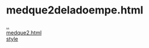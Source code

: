 # medque2deladoempe.html 
<a href='https://gabrielryanft.github.io/learning/cursoemvideo/htmlecss/css/medque' target='_self' rel='prev'>..</a><br/>
<a href='https://gabrielryanft.github.io/learning/cursoemvideo/htmlecss/css/medque/medque2deladoempe.html/medque2.html' target='_blank' rel='next'>medque2.html</a><br/>
<a href='https://gabrielryanft.github.io/learning/cursoemvideo/htmlecss/css/medque/medque2deladoempe.html/style/' target='_self' rel='next'>style</a><br/>
